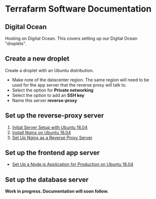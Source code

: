 # Terrafarm Software Documentation

## Digital Ocean

Hosting on Digital Ocean. This covers setting up our Digital Ocean "droplets".

## Create a new droplet

Create a droplet with an Ubuntu distribution.
- Make note of the datacenter region. The same region will need to be used for
the app server that the reverse proxy will talk to.
- Select the option for __Private networking__
- Select the option to add an __SSH key__
- Name this server __reverse-proxy__

## Set up the reverse-proxy server

1. [Initial Server Setup with Ubuntu 16.04][1]
2. [Install Nginx on Ubuntu 16.04][2]
3. [Set Up Nginx as a Reverse Proxy Server][3]

[1]: https://www.digitalocean.com/community/tutorials/initial-server-setup-with-ubuntu-16-04
[2]: https://www.digitalocean.com/community/tutorials/how-to-install-nginx-on-ubuntu-16-04
[3]: https://www.digitalocean.com/community/tutorials/how-to-set-up-a-node-js-application-for-production-on-ubuntu-16-04#set-up-nginx-as-a-reverse-proxy-server

## Set up the frontend app server

- [Set Up a Node.js Application for Production on Ubuntu 16.04][4]

[4]: https://www.digitalocean.com/community/tutorials/how-to-set-up-a-node-js-application-for-production-on-ubuntu-16-04

## Set up the database server

**Work in progress. Documentation will soon follow.**
